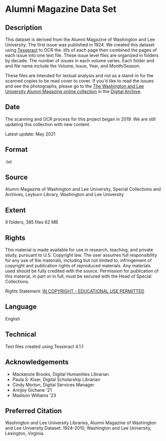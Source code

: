 # Alumni Magazine Data Set

## Description

This dataset is derived from the Alumni Magazine of Washington and Lee University.  The first issue was published in 1924. We created this dataset using [Tesseract](https://github.com/tesseract-ocr/tesseract) to OCR the .tifs of each page then combined the pages of each issue into one text file. These issue level files are organized in folders by decade.  The number of issues in each volume varies. Each folder and and file name include the Volume, Issue, Year, and Month/Season.  

These files are intended for textual analysis and not as a stand-in for the scanned copies to be read cover to cover. If you'd like to read the issues and see the photographs, please go to the [The Washington and Lee University Alumni Magazine online collection](https://dspace.wlu.edu/handle/11021/34868) in the [Digital Archive](https://dspace.wlu.edu/).

## Date

The scanning and OCR process for this project began in 2019.  We are still updating this collection with new content.

Latest update: May 2021  

## Format
.txt

## Source 

Alumni Magazine of Washington and Lee University, Special Collections and Archives, Leyburn Library, Washington and Lee University

## Extent

9 folders, 385 files 
62 MB

## Rights

This material is made available for use in research, teaching, and private study, pursuant to U.S. Copyright law. The user assumes full responsibility for any use of the materials, including but not limited to, infringement of copyright and publication rights of reproduced materials. Any materials used should be fully credited with the source. Permission for publication of this material, in part or in full, must be secured with the Head of Special Collections.

Rights Statement: [IN COPYRIGHT - EDUCATIONAL USE PERMITTED](https://rightsstatements.org/page/InC-EDU/1.0/?language=en)

## Language

English

## Technical

Text files created using Tesseract 4.1.1

## Acknowledgements

* Mackenzie Brooks, Digital Humanities Librarian
* Paula S. Kiser, Digital Scholarship Librarian
* Cindy Morton, Digital Services Manager
* Annjoy Gichane '21
* Madison Williams '23

## Preferred Citation

Washington and Lee University Libraries, Alumni Magazine of Washington and Lee University Dataset: 1924-2010, Washington and Lee University, Lexington, Virginia.

